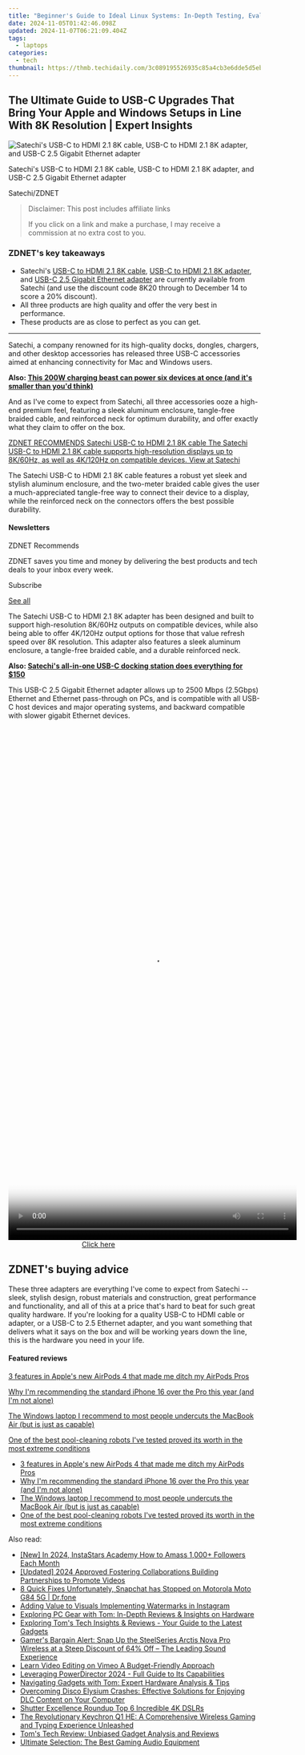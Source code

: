 ```yaml
---
title: "Beginner's Guide to Ideal Linux Systems: In-Depth Testing, Evaluations, and Expert Insights | TechRadar"
date: 2024-11-05T01:42:46.098Z
updated: 2024-11-07T06:21:09.404Z
tags:
  - laptops
categories:
  - tech
thumbnail: https://thmb.techidaily.com/3c089195526935c85a4cb3e6dde5d5ebf9d1e09e8343d1ce6aea5ca384c30ca3.jpg
---
```


## The Ultimate Guide to USB-C Upgrades That Bring Your Apple and Windows Setups in Line With 8K Resolution | Expert Insights

![Satechi's USB-C to HDMI 2.1 8K cable, USB-C to HDMI 2.1 8K adapter, and USB-C 2.5 Gigabit Ethernet adapter](https://www.zdnet.com/a/img/resize/c2d7431fe47a97463630c36cab9687bfc6cff025/2023/12/08/bee13902-7a49-4bcb-8dec-04d28efe12b0/satechi-usb-c-t-adapters.jpg?auto=webp&width=1280)

Satechi's USB-C to HDMI 2.1 8K cable, USB-C to HDMI 2.1 8K adapter, and USB-C 2.5 Gigabit Ethernet adapter 

Satechi/ZDNET

>  Disclaimer: This post includes affiliate links
>
>  If you click on a link and make a purchase, I may receive a commission at no extra cost to you.
>

### ZDNET's key takeaways

* Satechi's [USB-C to HDMI 2.1 8K cable](https://shareasale.com/r.cfm?b=1554062&u=4338022&m=98197&afftrack=techidaily&urllink=https%3A%2F%2Fmodlily.sjv.io%2Faw92wr), [USB-C to HDMI 2.1 8K adapter](https://shareasale.com/r.cfm?b=1554062&u=4338022&m=98197&afftrack=techidaily&urllink=https%3A%2F%2Fzebaoaffiliateprogram.pxf.io%2Fxkwqe1), and [USB-C 2.5 Gigabit Ethernet adapter](https://shareasale.com/r.cfm?b=1554062&u=4338022&m=98197&afftrack=techidaily&urllink=https%3A%2F%2Fmushroom-supplies.sjv.io%2Fgmegme) are currently available from Satechi (and use the discount code 8K20 through to December 14 to score a 20% discount).
* All three products are high quality and offer the very best in performance.
* These products are as close to perfect as you can get.

---

Satechi, a company renowned for its high-quality docks, dongles, chargers, and other desktop accessories has released three USB-C accessories aimed at enhancing connectivity for Mac and Windows users.

**Also: [This 200W charging beast can power six devices at once (and it's smaller than you'd think)](https://www.zdnet.com/home-and-office/smart-office/this-200w-charging-beast-can-power-six-devices-at-once-and-its-smaller-than-youd-think/)**

And as I've come to expect from Satechi, all three accessories ooze a high-end premium feel, featuring a sleek aluminum enclosure, tangle-free braided cable, and reinforced neck for optimum durability, and offer exactly what they claim to offer on the box. 

[ZDNET RECOMMENDS Satechi USB-C to HDMI 2.1 8K cable The Satechi USB-C to HDMI 2.1 8K cable supports high-resolution displays up to 8K/60Hz, as well as 4K/120Hz on compatible devices. View at Satechi](https://shareasale.com/r.cfm?b=1554062&u=4338022&m=98197&afftrack=techidaily&urllink=https%3A%2F%2Fmodlily.sjv.io%2Faw92wr)

The Satechi USB-C to HDMI 2.1 8K cable features a robust yet sleek and stylish aluminum enclosure, and the two-meter braided cable gives the user a much-appreciated tangle-free way to connect their device to a display, while the reinforced neck on the connectors offers the best possible durability. 

#### Newsletters

ZDNET Recommends

ZDNET saves you time and money by delivering the best products and tech deals to your inbox every week.

 Subscribe

[See all](https://www.zdnet.com/newsletters/)

The Satechi USB-C to HDMI 2.1 8K adapter has been designed and built to support high-resolution 8K/60Hz outputs on compatible devices, while also being able to offer 4K/120Hz output options for those that value refresh speed over 8K resolution. This adapter also features a sleek aluminum enclosure, a tangle-free braided cable, and a durable reinforced neck. 

**Also: [Satechi's all-in-one USB-C docking station does everything for $150](https://www.zdnet.com/article/satechis-all-in-one-usb-c-docking-station-does-everything-for-150/)**

This USB-C 2.5 Gigabit Ethernet adapter allows up to 2500 Mbps (2.5Gbps) Ethernet and Ethernet pass-through on PCs, and is compatible with all USB-C host devices and major operating systems, and backward compatible with slower gigabit Ethernet devices. 

<!-- affiliate ads begin -->
<span id="2127886">
					<video width="576" height="1024" style="cursor:pointer"
           poster="//a.impactradius-go.com/display-clicktoplayimage/2127886.png"
           onclick="if(!this.playClicked){this.play();this.setAttribute('controls',true);this.playClicked=true;}">
	   <source src="//a.impactradius-go.com/display-ad/18498-2127886">
	   <img src="//a.impactradius-go.com/display-clicktoplayimage/2127886.png" style="border: none; height: 100%; width: 100%; object-fit: contain">
	</video>
	<div style="width:360px;text-align:center"><a href="javascript:window.open(decodeURIComponent('https%3A%2F%2Funicoeye.pxf.io%2Fc%2F5597632%2F2127886%2F18498'), '_blank');void(0);">Click here</a></div>
</span>
<img height="0" width="0" src="https://imp.pxf.io/i/5597632/2127886/18498" style="position:absolute;visibility:hidden;" border="0" />
<!-- affiliate ads end -->

## ZDNET's buying advice

These three adapters are everything I've come to expect from Satechi -- sleek, stylish design, robust materials and construction, great performance and functionality, and all of this at a price that's hard to beat for such great quality hardware. If you're looking for a quality USB-C to HDMI cable or adapter, or a USB-C to 2.5 Ethernet adapter, and you want something that delivers what it says on the box and will be working years down the line, this is the hardware you need in your life.

#### Featured reviews

[3 features in Apple's new AirPods 4 that made me ditch my AirPods Pros](https://www.zdnet.com/article/3-features-in-apples-new-airpods-4-that-made-me-ditch-my-airpods-pros/ "3 features in Apple's new AirPods 4 that made me ditch my AirPods Pros")

[Why I'm recommending the standard iPhone 16 over the Pro this year (and I'm not alone)](https://www.zdnet.com/article/why-im-recommending-the-standard-iphone-16-over-the-pro-this-year-and-im-not-alone/ "Why I'm recommending the standard iPhone 16 over the Pro this year (and I'm not alone)")

[The Windows laptop I recommend to most people undercuts the MacBook Air (but is just as capable)](https://www.zdnet.com/article/the-windows-laptop-i-recommend-to-most-people-undercuts-the-macbook-air-but-is-just-as-capable/ "The Windows laptop I recommend to most people undercuts the MacBook Air (but is just as capable)")

[One of the best pool-cleaning robots I've tested proved its worth in the most extreme conditions](https://www.zdnet.com/article/one-of-the-best-pool-cleaning-robots-ive-tested-proved-its-worth-in-the-most-extreme-conditions/ "One of the best pool-cleaning robots I've tested proved its worth in the most extreme conditions")

* [3 features in Apple's new AirPods 4 that made me ditch my AirPods Pros](https://www.zdnet.com/article/3-features-in-apples-new-airpods-4-that-made-me-ditch-my-airpods-pros/ "3 features in Apple's new AirPods 4 that made me ditch my AirPods Pros")
* [Why I'm recommending the standard iPhone 16 over the Pro this year (and I'm not alone)](https://www.zdnet.com/article/why-im-recommending-the-standard-iphone-16-over-the-pro-this-year-and-im-not-alone/ "Why I'm recommending the standard iPhone 16 over the Pro this year (and I'm not alone)")
* [The Windows laptop I recommend to most people undercuts the MacBook Air (but is just as capable)](https://www.zdnet.com/article/the-windows-laptop-i-recommend-to-most-people-undercuts-the-macbook-air-but-is-just-as-capable/ "The Windows laptop I recommend to most people undercuts the MacBook Air (but is just as capable)")
* [One of the best pool-cleaning robots I've tested proved its worth in the most extreme conditions](https://www.zdnet.com/article/one-of-the-best-pool-cleaning-robots-ive-tested-proved-its-worth-in-the-most-extreme-conditions/ "One of the best pool-cleaning robots I've tested proved its worth in the most extreme conditions")

<ins class="adsbygoogle"
     style="display:block"
     data-ad-format="autorelaxed"
     data-ad-client="ca-pub-7571918770474297"
     data-ad-slot="1223367746"></ins>

<ins class="adsbygoogle"
     style="display:block"
     data-ad-client="ca-pub-7571918770474297"
     data-ad-slot="8358498916"
     data-ad-format="auto"
     data-full-width-responsive="true"></ins>

<span class="atpl-alsoreadstyle">Also read:</span>
<div><ul>
<li><a href="https://instagram-video-files.techidaily.com/new-in-2024-instastars-academy-how-to-amass-1000plus-followers-each-month/"><u>[New] In 2024, InstaStars Academy How to Amass 1,000+ Followers Each Month</u></a></li>
<li><a href="https://eaxpv-info.techidaily.com/updated-2024-approved-fostering-collaborations-building-partnerships-to-promote-videos/"><u>[Updated] 2024 Approved Fostering Collaborations Building Partnerships to Promote Videos</u></a></li>
<li><a href="https://howto.techidaily.com/8-quick-fixes-unfortunately-snapchat-has-stopped-on-motorola-moto-g84-5g-drfone-by-drfone-fix-android-problems-fix-android-problems/"><u>8 Quick Fixes Unfortunately, Snapchat has Stopped on Motorola Moto G84 5G | Dr.fone</u></a></li>
<li><a href="https://instagram-videos.techidaily.com/adding-value-to-visuals-implementing-watermarks-in-instagram/"><u>Adding Value to Visuals Implementing Watermarks in Instagram</u></a></li>
<li><a href="https://hardware-reviews.techidaily.com/exploring-pc-gear-with-tom-in-depth-reviews-and-insights-on-hardware/"><u>Exploring PC Gear with Tom: In-Depth Reviews & Insights on Hardware</u></a></li>
<li><a href="https://hardware-reviews.techidaily.com/exploring-toms-tech-insights-and-reviews-your-guide-to-the-latest-gadgets/"><u>Exploring Tom's Tech Insights & Reviews - Your Guide to the Latest Gadgets</u></a></li>
<li><a href="https://hardware-reviews.techidaily.com/1723964488742-gamers-bargain-alert-snap-up-the-steelseries-arctis-nova-pro-wireless-at-a-steep-discount-of-64-off-the-leading-sound-experience/"><u>Gamer's Bargain Alert: Snap Up the SteelSeries Arctis Nova Pro Wireless at a Steep Discount of 64% Off – The Leading Sound Experience</u></a></li>
<li><a href="https://vimeo-videos.techidaily.com/learn-video-editing-on-vimeo-a-budget-friendly-approach/"><u>Learn Video Editing on Vimeo A Budget-Friendly Approach</u></a></li>
<li><a href="https://fox-friendly.techidaily.com/leveraging-powerdirector-2024-full-guide-to-its-capabilities/"><u>Leveraging PowerDirector 2024 - Full Guide to Its Capabilities</u></a></li>
<li><a href="https://hardware-reviews.techidaily.com/navigating-gadgets-with-tom-expert-hardware-analysis-and-tips/"><u>Navigating Gadgets with Tom: Expert Hardware Analysis & Tips</u></a></li>
<li><a href="https://win-able.techidaily.com/overcoming-disco-elysium-crashes-effective-solutions-for-enjoying-dlc-content-on-your-computer/"><u>Overcoming Disco Elysium Crashes: Effective Solutions for Enjoying DLC Content on Your Computer</u></a></li>
<li><a href="https://extra-hints.techidaily.com/shutter-excellence-roundup-top-6-incredible-4k-dslrs/"><u>Shutter Excellence Roundup Top 6 Incredible 4K DSLRs</u></a></li>
<li><a href="https://hardware-reviews.techidaily.com/the-revolutionary-keychron-q1-he-a-comprehensive-wireless-gaming-and-typing-experience-unleashed/"><u>The Revolutionary Keychron Q1 HE: A Comprehensive Wireless Gaming and Typing Experience Unleashed</u></a></li>
<li><a href="https://hardware-reviews.techidaily.com/toms-tech-review-unbiased-gadget-analysis-and-reviews/"><u>Tom's Tech Review: Unbiased Gadget Analysis and Reviews</u></a></li>
<li><a href="https://hardware-reviews.techidaily.com/ultimate-selection-the-best-gaming-audio-equipment/"><u>Ultimate Selection: The Best Gaming Audio Equipment</u></a></li>
</ul></div>

